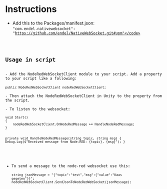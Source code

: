 <h1>Instructions</h1>

- Add this to the Packages/manifest.json:<br> <code>"com.endel.nativewebsocket": "https://github.com/endel/NativeWebSocket.git#upm"</code>

<h2>Usage in script</h2>
- Add the NodeRedWebSocketClient module to your script. Add a property to your script like a following: <br>
<code>public NodeRedWebSocketClient nodeRedWebSocketClient;</code> <br>
- Then attach the NodeRedWebSocketClient in Unity to the property from the script. <br>
- To listen to the websocket: <br>
<code>void Start()
{
    nodeRedWebSocketClient.OnNodeRedMessage += HandleNodeRedMessage;
}

private void HandleNodeRedMessage(string topic, string msg)
{
    Debug.Log($"Received message from Node-RED: {topic}, {msg}");
}</code> <br>
- To send a message to the node-red websocket use this: <br>
<code>string jsonMessage = "{\"topic\":\"test\",\"msg\":{\"value\":\"Kaas gegeten\"}}";
nodeRedWebSocketClient.SendJsonToNodeRedWebSocket(jsonMessage);</code>





